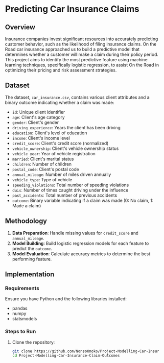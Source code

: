 # Predicting Car Insurance Claims

## Overview

Insurance companies invest significant resources into accurately predicting customer behavior, such as the likelihood of filing insurance claims. On the Road car insurance approached us to build a predictive model that determines whether a customer will make a claim during their policy period. This project aims to identify the most predictive feature using machine learning techniques, specifically logistic regression, to assist On the Road in optimizing their pricing and risk assessment strategies.

## Dataset

The dataset, `car_insurance.csv`, contains various client attributes and a binary outcome indicating whether a claim was made:

- `id`: Unique client identifier
- `age`: Client's age category
- `gender`: Client's gender
- `driving_experience`: Years the client has been driving
- `education`: Client's level of education
- `income`: Client's income level
- `credit_score`: Client's credit score (normalized)
- `vehicle_ownership`: Client's vehicle ownership status
- `vehicle_year`: Year of vehicle registration
- `married`: Client's marital status
- `children`: Number of children
- `postal_code`: Client's postal code
- `annual_mileage`: Number of miles driven annually
- `vehicle_type`: Type of vehicle
- `speeding_violations`: Total number of speeding violations
- `duis`: Number of times caught driving under the influence
- `past_accidents`: Total number of previous accidents
- `outcome`: Binary variable indicating if a claim was made (0: No claim, 1: Made a claim)

## Methodology

1. **Data Preparation**: Handle missing values for `credit_score` and `annual_mileage`.
2. **Model Building**: Build logistic regression models for each feature to predict the `outcome`.
3. **Model Evaluation**: Calculate accuracy metrics to determine the best performing feature.

## Implementation

### Requirements

Ensure you have Python and the following libraries installed:

- pandas
- numpy
- statsmodels

### Steps to Run

1. Clone the repository:
   ```sh
   git clone https://github.com/NonsoOmoko/Project-Modelling-Car-Insurance-Claim-Outcomes.git
   cd Project-Modelling-Car-Insurance-Claim-Outcomes
